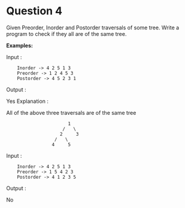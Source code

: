 # Question 4

Given Preorder, Inorder and Postorder traversals of some tree. Write a program to check if they all are of the same tree.

**Examples:**

Input : 

        Inorder -> 4 2 5 1 3
        Preorder -> 1 2 4 5 3
        Postorder -> 4 5 2 3 1
Output : 

Yes
Explanation : 

All of the above three traversals are of
the same tree 

                           1
                         /   \
                        2     3
                      /   \
                     4     5

Input : 

        Inorder -> 4 2 5 1 3
        Preorder -> 1 5 4 2 3
        Postorder -> 4 1 2 3 5
Output : 

No